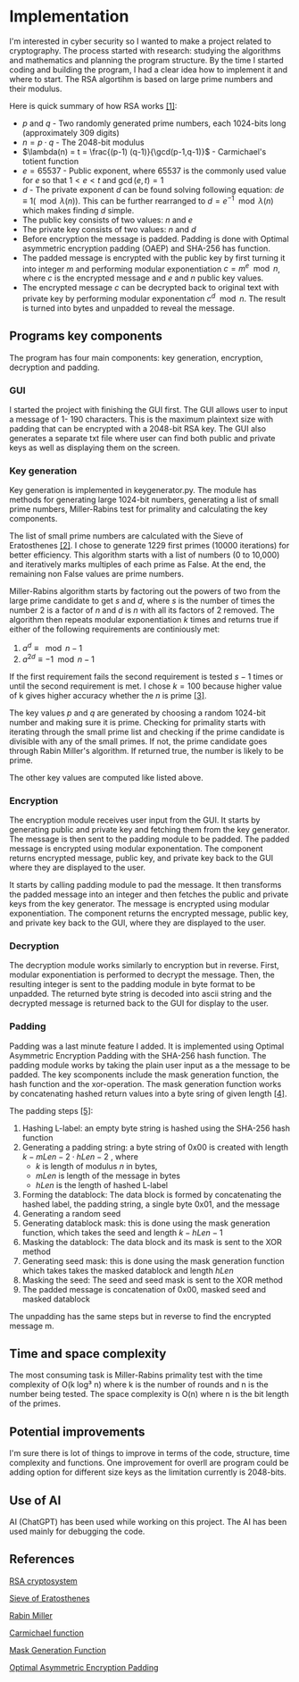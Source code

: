 # Implementation

I'm interested in cyber security so I wanted to make a project related to cryptography. The process started with research: studying the algorithms and mathematics and planning the program structure. By the time I started coding and building the program, I had a clear idea how to implement it and where to start. The RSA algortihm is based on large prime numbers and their modulus.

Here is quick summary of how RSA works [[1]](https://en.wikipedia.org/wiki/RSA_(cryptosystem)):

- $p$ and $q$  - Two randomly generated prime numbers, each 1024-bits long (approximately 309 digits)
- $n = p \cdot q$ - The 2048-bit modulus
- $\lambda(n) = t = \frac{(p-1) (q-1)}{\gcd(p-1,q-1)}$ - Carmichael's totient function
- $e = 65537$ - Public exponent, where $65537$ is the commonly used value for $e$ so that $1 < e < t$ and $\gcd(e,t) =1$
- $d$ - The private exponent $d$ can be found solving following equation: $de \equiv 1(\mod \lambda(n))$. This can be further rearranged to $d = e^{-1} \mod \lambda(n)$ which makes finding $d$ simple.
- The public key consists of two values: $n$ and $e$
- The private key consists of two values: $n$ and $d$
- Before encryption the message is padded. Padding is done with Optimal asymmetric encryption padding (OAEP) and SHA-256 has function.
- The padded message is encrypted with the public key by first turning it into integer $m$ and performing modular exponentiation $c = m^e \mod n$, where $c$ is the encrypted message and $e$ and $n$ public key values.
- The encrypted message $c$ can be decrypted back to original text with private key by performing modular exponentation $c^d \mod n$. The result is turned into bytes and unpadded to reveal the message.

## Programs key components

The program has four main components: key generation, encryption, decryption and padding.

### GUI

I started the project with finishing the GUI first. The GUI allows user to input a message of 1- 190 characters. This is the maximum plaintext size with padding that can be encrypted with a 2048-bit RSA key. The GUI also generates a separate txt file where user can find both public and private keys as well as displaying them on the screen. 


### Key generation
Key generation is implemented in keygenerator.py. The module has methods for generating large 1024-bit numbers, generating a list of small prime numbers, Miller-Rabins test for primality and calculating the key components. 

The list of small prime numbers are calculated with the Sieve of Eratosthenes [[2]](https://en.wikipedia.org/wiki/Sieve_of_Eratosthenes). I chose to generate 1229 first primes (10000 iterations) for better efficiency. This algorithm starts with a list of numbers (0 to 10,000) and iteratively marks multiples of each prime as False. At the end, the remaining non False values are prime numbers.

Miller-Rabins algorithm starts by factoring out the powers of two from the large prime candidate to get $s$ and $d$, where $s$ is the number of times the number 2 is a factor of $n$ and $d$ is $n$ with all its factors of 2 removed. The algorithm then repeats modular exponentiation $k$ times and returns true if either of the following requirements are continiously met:
1. $a^d ≡ \mod n-1$
2. $a^{2d} ≡ -1 \mod n-1$

If the first requirement fails the second requirement is tested $s-1$ times or until the second requirement is met. I chose $k=100$ because higher value of k gives higher accuracy whether the $n$ is prime [[3]](https://en.wikipedia.org/wiki/Miller%E2%80%93Rabin_primality_test).

The key values $p$ and $q$ are generated by choosing a random 1024-bit number and making sure it is prime. Checking for primality starts with iterating through the small prime list and checking if the prime candidate is divisible with any of the small primes. If not, the prime candidate goes through Rabin Miller's algorithm. If returned true, the number is likely to be prime.

The other key values are computed like listed above. 

### Encryption
The encryption module receives user input from the GUI. It starts by generating public and private key and fetching them from the key generator. The message is then sent to the padding module to be padded. The padded message is encrypted using modular exponentation. The component returns encrypted message, public key, and private key back to the GUI where they are displayed to the user. 


It starts by calling padding module to pad the message. It then transforms the padded message into an integer and then fetches the public and private keys from the key generator. The message is encrypted using modular exponentiation. The component returns the encrypted message, public key, and private key back to the GUI, where they are displayed to the user.

### Decryption
The decryption module works similarly to encryption but in reverse. First, modular exponentiation is performed to decrypt the message. Then, the resulting integer is sent to the padding module in byte format to be unpadded. The returned byte string is decoded into ascii string and the decrypted message is returned back to the GUI for display to the user.

### Padding
Padding was a last minute feature I added. It is implemented using Optimal Asymmetric Encryption Padding with the SHA-256 hash function. The padding module works by taking the plain user input as a the message to be padded. The key scomponents include the mask generation function, the hash function and the xor-operation. The mask generation function works by concatenating hashed return values into a byte sring of given length [[4]](https://en.m.wikipedia.org/wiki/Mask_generation_function).

The padding steps [[5]](https://en.m.wikipedia.org/wiki/Optimal_asymmetric_encryption_padding):
1. Hashing L-label: an empty byte string is hashed using the SHA-256 hash function
2. Generating a padding string: a byte string of 0x00 is created with length $k - mLen - 2 \cdot hLen -2$ , where
   - $k$ is length of modulus $n$ in bytes,
   - $mLen$ is length of the message in bytes
   - $hLen$ is the length of hashed L-label
4. Forming the datablock: The data block is formed by concatenating the hashed label, the padding string, a single byte 0x01, and the message
5. Generating a random seed
6. Generating datablock mask: this is done using the mask generation function, which takes the seed and length $k - hLen - 1$
7. Masking the datablock: The data block and its mask is sent to the XOR method
8. Generating seed mask: this is done using the mask generation function which takes takes the masked datablock and length $hLen$
9. Masking the seed: The seed and seed mask is sent to the XOR method
10. The padded message is concatenation of 0x00, masked seed and masked datablock

The unpadding has the same steps but in reverse to find the encrypted message m. 

## Time and space complexity
The most consuming task is Miller-Rabins primality test with the time complexity of O(k log³ n) where k is the number of rounds and n is the number being tested. The space complexity is O(n) where n is the bit length of the primes.

## Potential improvements
I'm sure there is lot of things to improve in terms of the code, structure, time complexity and functions. One improvement for overll are program could be adding option for different size keys as the limitation currently is 2048-bits. 

## Use of AI
AI (ChatGPT) has been used while working on this project. The AI has been used mainly for debugging the code. 

## References
[RSA cryptosystem](https://en.wikipedia.org/wiki/RSA_(cryptosystem))

[Sieve of Eratosthenes](https://en.wikipedia.org/wiki/Sieve_of_Eratosthenes)

[Rabin Miller](https://en.wikipedia.org/wiki/Miller%E2%80%93Rabin_primality_test)

[Carmichael function](https://en.wikipedia.org/wiki/Carmichael_function)

[Mask Generation Function](https://en.m.wikipedia.org/wiki/Mask_generation_function)

[Optimal Asymmetric Encryption Padding](https://en.m.wikipedia.org/wiki/Optimal_asymmetric_encryption_padding)

